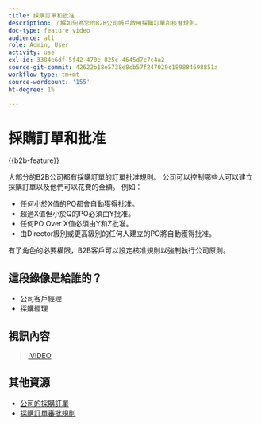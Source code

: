 ```yaml
---
title: 採購訂單和批准
description: 了解如何為您的B2B公司帳戶啟用採購訂單和核准規則。
doc-type: feature video
audience: all
role: Admin, User
activity: use
exl-id: 3384e6df-5f42-470e-825c-4645d7c7c4a2
source-git-commit: 42622b18e5738e8cb57f247029c189884698851a
workflow-type: tm+mt
source-wordcount: '155'
ht-degree: 1%

---
```


# 採購訂單和批准

{{b2b-feature}}

大部分的B2B公司都有採購訂單的訂單批准規則。 公司可以控制哪些人可以建立採購訂單以及他們可以花費的金額。 例如：

- 任何小於X值的PO都會自動獲得批准。
- 超過X值但小於Q的PO必須由Y批准。
- 任何PO Over X值必須由Y和Z批准。
- 由Director級別或更高級別的任何人建立的PO將自動獲得批准。

有了角色的必要權限，B2B客戶可以設定核准規則以強制執行公司原則。

## 這段錄像是給誰的？

- 公司客戶經理
- 採購經理

## 視訊內容

>[!VIDEO](https://video.tv.adobe.com/v/344450?quality=12&learn=on)

## 其他資源

- [公司的採購訂單](https://experienceleague.adobe.com/docs/commerce-admin/b2b/purchase-orders/purchase-order-flow.html)
- [採購訂單審批規則](https://experienceleague.adobe.com/docs/commerce-admin/b2b/purchase-orders/account-dashboard-approval-rules.html)
